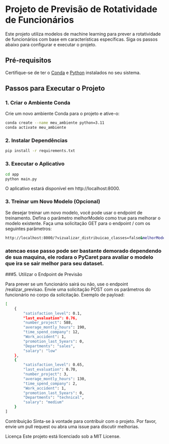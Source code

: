 # Projeto de Previsão de Rotatividade de Funcionários

Este projeto utiliza modelos de machine learning para prever a rotatividade de funcionários com base em características específicas. Siga os passos abaixo para configurar e executar o projeto.

## Pré-requisitos

Certifique-se de ter o [Conda](https://docs.conda.io/projects/conda/en/latest/user-guide/install/index.html) e [Python](https://www.python.org/downloads/) instalados no seu sistema.

## Passos para Executar o Projeto

### 1. Criar o Ambiente Conda

Crie um novo ambiente Conda para o projeto e ative-o:

```sh
conda create --name meu_ambiente python=3.11
conda activate meu_ambiente
```
### 2. Instalar Dependências
```sh
pip install -r requirements.txt
```
### 3. Executar o Aplicativo

```sh
cd app
python main.py
```

O aplicativo estará disponível em http://localhost:8000.

### 3. Treinar um Novo Modelo (Opcional)

Se desejar treinar um novo modelo, você pode usar o endpoint de treinamento. Defina o parâmetro melhorModelo como true para melhorar o modelo existente. Faça uma solicitação GET para o endpoint / com os seguintes parâmetros:


```sh
http://localhost:8000/?vizualizar_distribuicao_classes=false&melhorModelo=true&gerar_baseline=false
```

### **atencao esse passo pode ser bastante demorado dependendo de sua maquina, ele rodara o PyCaret para avaliar o modelo que ira se sair melhor para seu dataset.**



###5. Utilizar o Endpoint de Previsão

Para prever se um funcionário sairá ou não, use o endpoint /realizar_previsao. Envie uma solicitação POST com os parâmetros do funcionário no corpo da solicitação. Exemplo de payload:

```sh
[
    {
        "satisfaction_level": 0.1,
        "last_evaluation": 0.76,
        "number_project": 588,
        "average_montly_hours": 190,
        "time_spend_company": 12,
        "Work_accident": 1,
        "promotion_last_5years": 0,
        "Departments": "sales",
        "salary": "low"
    },
    {
        "satisfaction_level": 0.65,
        "last_evaluation": 0.70,
        "number_project": 3,
        "average_montly_hours": 130,
        "time_spend_company": 2,
        "Work_accident": 1,
        "promotion_last_5years": 0,
        "Departments": "technical",
        "salary": "medium"
    }
]

```

Contribuição
Sinta-se à vontade para contribuir com o projeto. Por favor, envie um pull request ou abra uma issue para discutir melhorias.

Licença
Este projeto está licenciado sob a MIT License.
